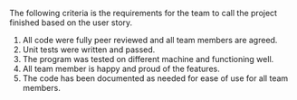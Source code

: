 The following criteria is the requirements for the team to call the project finished based on the user story.

1. All code were fully peer reviewed and all team members are agreed.
2. Unit tests were written and passed.
3. The program was tested on different machine and functioning well.
4. All team member is happy and proud of the features.
5. The code has been documented as needed for ease of use for all team members.